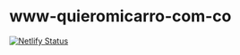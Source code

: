# www-quieromicarro-com-co
[![Netlify Status](https://api.netlify.com/api/v1/badges/abd064a7-c5d0-4e39-9d5d-8b0e8af2397f/deploy-status)](https://app.netlify.com/sites/quieromicarro-com-co/deploys)

